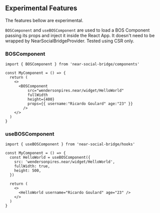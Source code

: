 ## Experimental Features

The features bellow are experimental.

`BOSComponent` and `useBOSComponent` are used to load a BOS Component passing its props and inject it inside the React App. It doesn't need to be wrapped by NearSocialBridgeProvider. Tested using CSR only.

### BOSComponent

```tsx
import { BOSComponent } from 'near-social-bridge/components'

const MyComponent = () => {
  return (
    <>
      <BOSComponent
          src="wendersonpires.near/widget/HelloWorld"
          fullWidth
          height={400}
          props={{ username:"Ricardo Goulard" age:"23" }}
        />
    </>
  )
}
```

### useBOSComponent

```tsx
import { useBOSComponent } from 'near-social-bridge/hooks'

const MyComponent = () => {
  const HelloWorld = useBOSComponent({
    src: 'wendersonpires.near/widget/HelloWorld',
    fullWidth: true,
    height: 500,
  })

  return (
    <>
      <HelloWorld username="Ricardo Goulard" age="23" />
    </>
  )
}
```
